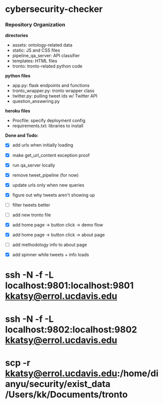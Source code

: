 # cybersecurity-checker


### Repository Organization
**directories**
- assets: ontology-related data
- static: JS and CSS files
- pipeline_qa_server: API classifier
- templates: HTML files
- tronto: tronto-related python code

**python files**
- app.py: flask endpoints and functions
- tronto_wrapper.py: tronto wrapper class
- twitter.py: pulling tweet ids w/ Twitter API
- question_answering.py

**heroku files**
- Procfile: specify deployment config
- requirements.txt: libraries to install

**Done and Todo:**
- [x] add urls when initially loading
- [x] make get_url_content exception proof
- [x] run qa_server locally
- [x] remove tweet_pipeline (for now)
- [x] update urls only when new queries
- [x] figure out why tweets aren't showing up
- [ ] filter tweets better
- [ ] add new tronto file
- [x] add home page -> button click -> demo flow
- [x] add home page -> button click -> about page
- [ ] add methodology info to about page
- [x] add spinner while tweets + info loads


# ssh -N -f -L localhost:9801:localhost:9801 kkatsy@errol.ucdavis.edu
# ssh -N -f -L localhost:9802:localhost:9802 kkatsy@errol.ucdavis.edu
# scp -r kkatsy@errol.ucdavis.edu:/home/dianyu/security/exist_data /Users/kk/Documents/tronto

